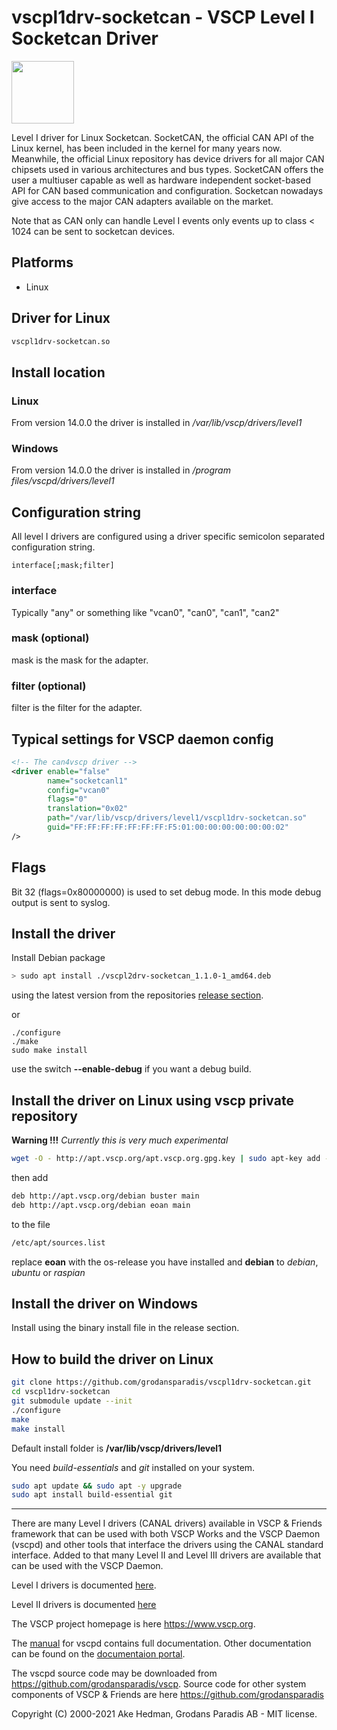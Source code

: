 # vscpl1drv-socketcan - VSCP Level I Socketcan Driver

<img src="https://vscp.org/images/logo.png" width="100">

Level I driver for Linux Socketcan. SocketCAN, the official CAN API of the Linux kernel, has been included in the kernel for many years now. Meanwhile, the official Linux repository has device drivers for all major CAN chipsets used in various architectures and bus types. SocketCAN offers the user a multiuser capable as well as hardware independent socket-based API for CAN based communication and configuration. Socketcan nowadays give access to the major CAN adapters available on the market. 

Note that as CAN only can handle Level I events only events up to class < 1024 can be sent to socketcan devices.

## Platforms
  * Linux

## Driver for Linux

```bash
vscpl1drv-socketcan.so
```

## Install location

### Linux

From version 14.0.0 the driver is installed in */var/lib/vscp/drivers/level1*

### Windows
From version 14.0.0 the driver is installed in */program files/vscpd/drivers/level1*

## Configuration string

All level I drivers are configured using a driver specific semicolon separated configuration string.

```
interface[;mask;filter]
```

### interface

Typically "any" or something like "vcan0", "can0", "can1", "can2"

### mask (optional)

mask is the mask for the adapter.

### filter (optional)

filter is the filter for the adapter.


## Typical settings for VSCP daemon config

```xml
<!-- The can4vscp driver -->
<driver enable="false"
        name="socketcanl1"
        config="vcan0"
        flags="0"
        translation="0x02"
        path="/var/lib/vscp/drivers/level1/vscpl1drv-socketcan.so"
        guid="FF:FF:FF:FF:FF:FF:FF:F5:01:00:00:00:00:00:00:02"
/>
```

## Flags

Bit 32 (flags=0x80000000) is used to set debug mode. In this mode debug output is sent to syslog.


## Install the driver

Install Debian package

```bash
> sudo apt install ./vscpl2drv-socketcan_1.1.0-1_amd64.deb
```

using the latest version from the repositories [release section](https://github.com/grodansparadis/vscpl1drv-socketcan/releases).

or

```
./configure
./make
sudo make install
```

use the switch **--enable-debug** if you want a debug build.

## Install the driver on Linux using vscp private repository

**Warning !!!** *Currently this is very much experimental*

```bash
wget -O - http://apt.vscp.org/apt.vscp.org.gpg.key | sudo apt-key add -
```

then add

```bash
deb http://apt.vscp.org/debian buster main
deb http://apt.vscp.org/debian eoan main
```

to the file

```bash
/etc/apt/sources.list
```

replace **eoan** with the os-release you have installed and **debian** to *debian*, *ubuntu* or *raspian*

## Install the driver on Windows
Install using the binary install file in the release section.

## How to build the driver on Linux

```bash
git clone https://github.com/grodansparadis/vscpl1drv-socketcan.git
cd vscpl1drv-socketcan
git submodule update --init
./configure
make
make install
```

Default install folder is **/var/lib/vscp/drivers/level1**

You need *build-essentials* and *git* installed on your system.

```bash
sudo apt update && sudo apt -y upgrade
sudo apt install build-essential git
```

---

There are many Level I drivers (CANAL drivers) available in VSCP & Friends framework that can be used with both VSCP Works and the VSCP Daemon (vscpd) and other tools that interface the drivers using the CANAL standard interface. Added to that many Level II and Level III drivers are available that can be used with the VSCP Daemon.

Level I drivers is documented [here](https://docs.vscp.org/vscpd/latest/#/level_i_drivers).

Level II drivers is documented [here](https://docs.vscp.org/vscpd/latest/#/level_ii_drivers)


The VSCP project homepage is here <https://www.vscp.org>.

The [manual](https://docs.vscp.org/vscpd/latest) for vscpd contains full documentation. Other documentation can be found on the  [documentaion portal](https://docs.vscp.org).

The vscpd source code may be downloaded from <https://github.com/grodansparadis/vscp>. Source code for other system components of VSCP & Friends are here <https://github.com/grodansparadis>


Copyright (C) 2000-2021 Ake Hedman, Grodans Paradis AB - MIT license.
